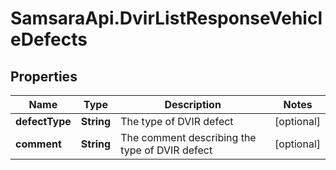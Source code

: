 # SamsaraApi.DvirListResponseVehicleDefects

## Properties
Name | Type | Description | Notes
------------ | ------------- | ------------- | -------------
**defectType** | **String** | The type of DVIR defect | [optional] 
**comment** | **String** | The comment describing the type of DVIR defect | [optional] 


